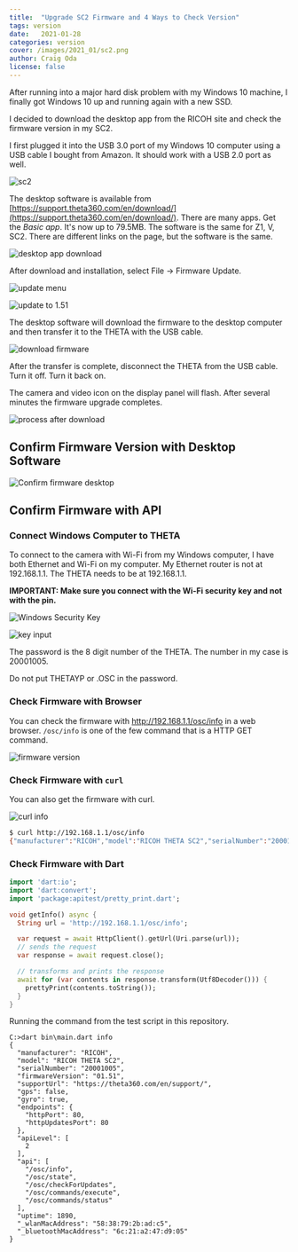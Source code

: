 ```yaml
---
title:  "Upgrade SC2 Firmware and 4 Ways to Check Version"
tags: version
date:   2021-01-28 
categories: version
cover: /images/2021_01/sc2.png
author: Craig Oda
license: false
---
```


After running into a major hard disk problem with my Windows 10 machine,
I finally got Windows 10 up and running again with a new SSD.

I decided to download the desktop app from the RICOH site and check the
firmware version in my SC2.

I first plugged it into the USB 3.0 port of my Windows 10 computer using
a USB cable I bought from Amazon.  It should work with a USB 2.0 port as well.

![sc2](/webapi/images/2021_01/sc2.png)

The desktop software is available from [https://support.theta360.com/en/download/](https://support.theta360.com/en/download/).  There are many apps.  Get the _Basic app_.  It's now up to 79.5MB.  The software is the same for Z1, V, SC2.  There are different links on the page, but the software is the same.

![desktop app download](/webapi/images/2021_01/desktop_download.png)

After download and installation, select File -> Firmware Update. 

![update menu](/webapi/images/2021_01/update_menu.png)

![update to 1.51](/webapi/images/2021_01/update_to_1.51.png)

The desktop software will download the firmware to the desktop computer and then transfer it to the
THETA with the USB cable. 

![download firmware](/webapi/images/2021_01/download_firmware.png)

After the transfer is complete, disconnect the THETA from the USB cable.  Turn it off.  Turn it back on.

The camera and video icon on the display panel will flash.  After several minutes the firmware
upgrade completes.

![process after download](/webapi/images/2021_01/upgrade_instructions_after_transfer.png)

## Confirm Firmware Version with Desktop Software

![Confirm firmware desktop](/webapi/images/2021_01/confirm_firmware.png)

## Confirm Firmware with API

### Connect Windows Computer to THETA

To connect to the camera with Wi-Fi from my Windows computer, I have both Ethernet and Wi-Fi on my 
computer.  My Ethernet router is not at 192.168.1.1.  The THETA needs to be at 192.168.1.1.

__IMPORTANT: Make sure you connect with the Wi-Fi security key and not with the pin.__

![Windows Security Key](/webapi/images/2021_01/connect_with_security_key.png)

![key input](/webapi/images/2021_01/key_input.png)

The password is the 8 digit number of the THETA.  The number in my case is 20001005.

Do not put THETAYP or .OSC in the password.

### Check Firmware with Browser

You can check the firmware with http://192.168.1.1/osc/info in a web browser.
`/osc/info` is one of the few command that is a HTTP GET command.

![firmware version](/webapi/images/2021_01/firmware_version.png)

### Check Firmware with `curl`

You can also get the firmware with curl.

![curl info](/webapi/images/2021_01/curl_info.png)

```bash
$ curl http://192.168.1.1/osc/info
{"manufacturer":"RICOH","model":"RICOH THETA SC2","serialNumber":"20001005","firmwareVersion":"01.51","supportUrl":"https://theta360.com/en/support/","gps":false,"gyro":true,"endpoints":{"httpPort":80,"httpUpdatesPort":80},"apiLevel":[2],"api":["/osc/info","/osc/state","/osc/checkForUpdates","/osc/commands/execute","/osc/commands/status"],"uptime":1395,"_wlanMacAddress":"58:38:79:2b:ad:c5","_bluetoothMacAddress":"6c:21:a2:47:d9:05"}
```

### Check Firmware with Dart

```dart
import 'dart:io';
import 'dart:convert';
import 'package:apitest/pretty_print.dart';

void getInfo() async {
  String url = 'http://192.168.1.1/osc/info';

  var request = await HttpClient().getUrl(Uri.parse(url));
  // sends the request
  var response = await request.close(); 

  // transforms and prints the response
  await for (var contents in response.transform(Utf8Decoder())) {
    prettyPrint(contents.toString());
  }
}
```
Running the command from the test script in this repository.

```
C:>dart bin\main.dart info
{
  "manufacturer": "RICOH",
  "model": "RICOH THETA SC2",
  "serialNumber": "20001005",
  "firmwareVersion": "01.51",
  "supportUrl": "https://theta360.com/en/support/",
  "gps": false,
  "gyro": true,
  "endpoints": {
    "httpPort": 80,
    "httpUpdatesPort": 80
  },
  "apiLevel": [
    2
  ],
  "api": [
    "/osc/info",
    "/osc/state",
    "/osc/checkForUpdates",
    "/osc/commands/execute",
    "/osc/commands/status"
  ],
  "uptime": 1890,
  "_wlanMacAddress": "58:38:79:2b:ad:c5",
  "_bluetoothMacAddress": "6c:21:a2:47:d9:05"
}
```